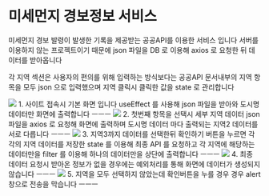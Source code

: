 # 미세먼지 경보정보 서비스

미세먼지 경보 발령이 발생한 기록을 제공받는 공공API를 이용한 서비스 입니다
서버를 이용하지 않는 프로젝트이기 때문에 json 파일을 DB 로 이용해 axios 로 요청한 뒤 데이터를 받아옵니다

각 지역 섹션은 사용자의 편의를 위해 입력하는 방식보다는 공공API 문서내부의 지역 항목을 모두 json 으로 입력했으며
지역 클릭시 클릭한 값을 state 로 관리합니다



<img src="https://user-images.githubusercontent.com/69440128/202608342-41cd27c1-6071-4f9f-a78b-7011ea54f959.JPG" />
1. 사이트 접속시 기본 화면 입니다
useEffect 를 사용해 json 파일을 받아와 도시명 데이터만 화면에 출력합니다
ㅡㅡㅡ



<img src="https://user-images.githubusercontent.com/69440128/202608345-fec42d63-75cf-44ab-ae01-634da456cd04.JPG" />
2. 첫번째 항목을 선택시 세부 지역 데이터 json 파일을 axios 로 요청해 화면에 출력하며
도시명 데이터 마다 출력되는 지역2 데이터를 서로 다릅니다
ㅡㅡㅡ




<img src="https://user-images.githubusercontent.com/69440128/202608346-805a3285-71de-4600-aaba-cbbb78daa721.JPG" />
3. 지역3까지 데이터를 선택한뒤 확인하기 버튼을 누르면 각각의 지역 데이터를 저장한 state 를 이용해 최종 API 를 요청하고
각 지역에 해당하는 데이터만을 filter 를 이용해 하나의 데이터만을 상단에 출력합니다
ㅡㅡㅡ




<img src="https://user-images.githubusercontent.com/69440128/202608348-0f783b09-c78b-41ce-91ba-2d2340cb7fdd.JPG" />
4. 최종 데이터 요청시 받아온 정보가 없을 경우에는 예외처리를 통해 화면에 데이터가 생성되지 않습니다
ㅡㅡㅡ




<img src="https://user-images.githubusercontent.com/69440128/202608337-d3803248-e575-423e-a7af-4e8aa048f374.JPG" />
5. 지역을 모두 선택하지 않았는데 확인버튼을 누를 경우 경우 alert 창으로 전송을 막습니다
ㅡㅡㅡ

